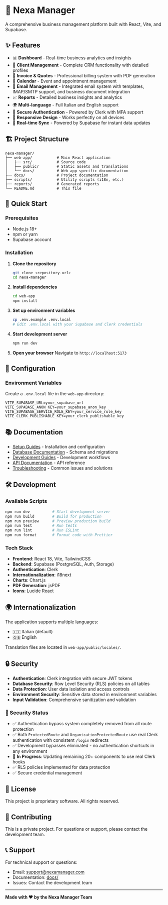 # 🚀 Nexa Manager

A comprehensive business management platform built with React, Vite, and Supabase.

## ✨ Features

- 📊 **Dashboard** - Real-time business analytics and insights
- 👥 **Client Management** - Complete CRM functionality with detailed profiles
- 🧾 **Invoice & Quotes** - Professional billing system with PDF generation
- 📅 **Calendar** - Event and appointment management
- 📧 **Email Management** - Integrated email system with templates, IMAP/SMTP support, and business document integration
- 📈 **Reports** - Detailed business insights and analytics
- 🌍 **Multi-language** - Full Italian and English support
- 🔐 **Secure Authentication** - Powered by Clerk with MFA support
- 📱 **Responsive Design** - Works perfectly on all devices
- 💾 **Real-time Sync** - Powered by Supabase for instant data updates

## 🏗️ Project Structure

```
nexa-manager/
├── web-app/           # Main React application
│   ├── src/           # Source code
│   ├── public/        # Static assets and translations
│   └── docs/          # Web app specific documentation
├── docs/              # Project documentation
├── scripts/           # Utility scripts (i18n, etc.)
├── reports/           # Generated reports
└── README.md          # This file
```

## 🚀 Quick Start

### Prerequisites
- Node.js 18+ 
- npm or yarn
- Supabase account

### Installation

1. **Clone the repository**
   ```bash
   git clone <repository-url>
   cd nexa-manager
   ```

2. **Install dependencies**
   ```bash
   cd web-app
   npm install
   ```

3. **Set up environment variables**
   ```bash
   cp .env.example .env.local
   # Edit .env.local with your Supabase and Clerk credentials
   ```

4. **Start development server**
   ```bash
   npm run dev
   ```

5. **Open your browser**
   Navigate to `http://localhost:5173`

## 🔧 Configuration

### Environment Variables
Create a `.env.local` file in the `web-app` directory:

```env
VITE_SUPABASE_URL=your_supabase_url
VITE_SUPABASE_ANON_KEY=your_supabase_anon_key
VITE_SUPABASE_SERVICE_ROLE_KEY=your_service_role_key
VITE_CLERK_PUBLISHABLE_KEY=your_clerk_publishable_key
```

## 📚 Documentation

- [Setup Guides](docs/setup/) - Installation and configuration
- [Database Documentation](docs/database/) - Schema and migrations
- [Development Guides](docs/development/) - Development workflows
- [API Documentation](docs/api/) - API reference
- [Troubleshooting](docs/troubleshooting/) - Common issues and solutions

## 🛠️ Development

### Available Scripts

```bash
npm run dev          # Start development server
npm run build        # Build for production
npm run preview      # Preview production build
npm run test         # Run tests
npm run lint         # Run ESLint
npm run format       # Format code with Prettier
```

### Tech Stack

- **Frontend**: React 18, Vite, TailwindCSS
- **Backend**: Supabase (PostgreSQL, Auth, Storage)
- **Authentication**: Clerk
- **Internationalization**: i18next
- **Charts**: Chart.js
- **PDF Generation**: jsPDF
- **Icons**: Lucide React

## 🌍 Internationalization

The application supports multiple languages:
- 🇮🇹 Italian (default)
- 🇬🇧 English

Translation files are located in `web-app/public/locales/`.

## 🔒 Security

- **Authentication**: Clerk integration with secure JWT tokens
- **Database Security**: Row Level Security (RLS) policies on all tables
- **Data Protection**: User data isolation and access controls
- **Environment Security**: Sensitive data stored in environment variables
- **Input Validation**: Comprehensive sanitization and validation

### 🚨 Security Status
- ✅ Authentication bypass system completely removed from all route protection
- ✅ Both `ProtectedRoute` and `OrganizationProtectedRoute` use real Clerk authentication with consistent `/login` redirects
- ✅ Development bypasses eliminated - no authentication shortcuts in any environment
- 🔄 **In Progress**: Updating remaining 20+ components to use real Clerk hooks
- ✅ RLS policies implemented for data protection
- ✅ Secure credential management

## 📄 License

This project is proprietary software. All rights reserved.

## 🤝 Contributing

This is a private project. For questions or support, please contact the development team.

## 📞 Support

For technical support or questions:
- Email: support@nexamanager.com
- Documentation: [docs/](docs/)
- Issues: Contact the development team

---

**Made with ❤️ by the Nexa Manager Team**
